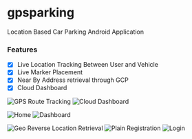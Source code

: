 # gpsparking
Location Based Car Parking Android Application

### Features
- [x] Live Location Tracking Between User and Vehicle  
- [x] Live Marker Placement  
- [x] Near By Address retrieval through GCP  
- [x] Cloud Dashboard  

![GPS Route Tracking](screenshot/Screenshot_20180514-085702.png "Description goes here")
![Cloud Dashboard](screenshot/Screenshot_20180514-090015.png "Description goes here")

![Home](screenshot/Screenshot_20180514-085428.png  "Description goes here" )
![Dashboard](screenshot/Screenshot_20180514-085449.png "Description goes here")

![Geo Reverse Location Retrieval](screenshot/Screenshot_20180514-085722.png "Description goes here")
![Plain Registration](screenshot/Screenshot_20180514-085743.png "Description goes here")
![Login](screenshot/Screenshot_20180514-085752.png "Description goes here")


